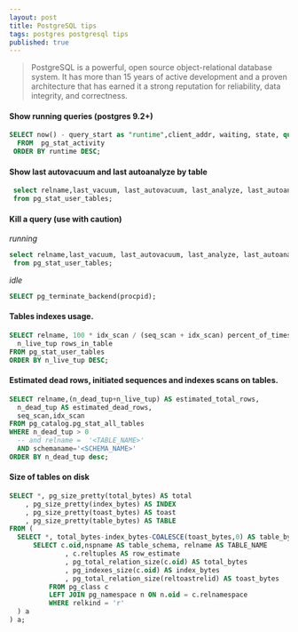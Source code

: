 ```yaml
---
layout: post
title: PostgreSQL tips
tags: postgres postgresql tips
published: true
---
```


> PostgreSQL is a powerful, open source object-relational database system.
> It has more than 15 years of active development and a proven architecture
> that has earned it a strong reputation for reliability, data integrity, and correctness.

#### Show running queries (postgres 9.2+)

```sql
SELECT now() - query_start as "runtime",client_addr, waiting, state, query
  FROM  pg_stat_activity
 ORDER BY runtime DESC;
 ```
 
#### Show last autovacuum and last autoanalyze by table

```sql
 select relname,last_vacuum, last_autovacuum, last_analyze, last_autoanalyze 
 from pg_stat_user_tables;
 ```
 
#### Kill a query (use with caution)
_running_

```sql
select relname,last_vacuum, last_autovacuum, last_analyze, last_autoanalyze 
 from pg_stat_user_tables;
 ```
 
_idle_

```sql
SELECT pg_terminate_backend(procpid);
```

#### Tables indexes usage.

```sql
SELECT relname, 100 * idx_scan / (seq_scan + idx_scan) percent_of_times_index_used,
  n_live_tup rows_in_table
FROM pg_stat_user_tables
ORDER BY n_live_tup DESC;
```

#### Estimated dead rows, initiated sequences and indexes scans on tables.

```sql
SELECT relname,(n_dead_tup+n_live_tup) AS estimated_total_rows,
  n_dead_tup AS estimated_dead_rows,
  seq_scan,idx_scan
FROM pg_catalog.pg_stat_all_tables
WHERE n_dead_tup > 0  
  -- and relname =  '<TABLE_NAME>'
  AND schemaname='<SCHEMA_NAME>'
ORDER BY n_dead_tup desc;
```

#### Size of tables on disk

``` sql
SELECT *, pg_size_pretty(total_bytes) AS total
    , pg_size_pretty(index_bytes) AS INDEX
    , pg_size_pretty(toast_bytes) AS toast
    , pg_size_pretty(table_bytes) AS TABLE
FROM (
  SELECT *, total_bytes-index_bytes-COALESCE(toast_bytes,0) AS table_bytes FROM (
      SELECT c.oid,nspname AS table_schema, relname AS TABLE_NAME
              , c.reltuples AS row_estimate
              , pg_total_relation_size(c.oid) AS total_bytes
              , pg_indexes_size(c.oid) AS index_bytes
              , pg_total_relation_size(reltoastrelid) AS toast_bytes
          FROM pg_class c
          LEFT JOIN pg_namespace n ON n.oid = c.relnamespace
          WHERE relkind = 'r'
  ) a
) a;
```
